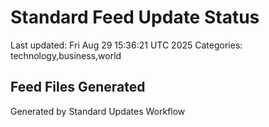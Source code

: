 # Standard Feed Update Status
Last updated: Fri Aug 29 15:36:21 UTC 2025
Categories: technology,business,world

## Feed Files Generated

Generated by Standard Updates Workflow
